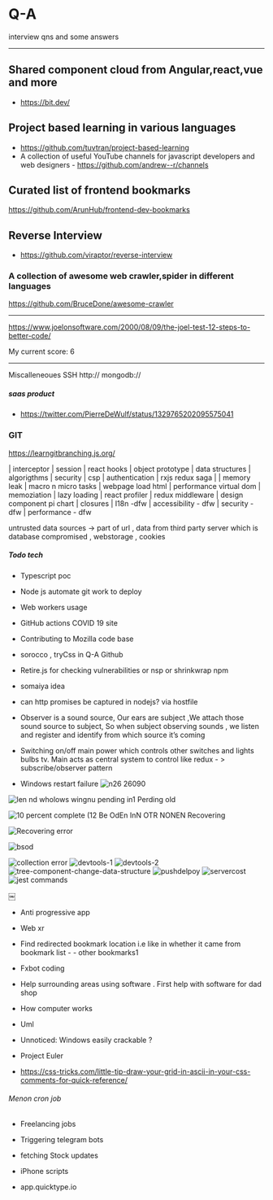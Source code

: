 
# Q-A
interview qns and some answers

---

## Shared component cloud from Angular,react,vue and more
- https://bit.dev/

## Project based learning in various languages
- https://github.com/tuvtran/project-based-learning
- A collection of useful YouTube channels for javascript developers and web designers - https://github.com/andrew--r/channels

## Curated list of frontend bookmarks
https://github.com/ArunHub/frontend-dev-bookmarks


## Reverse Interview
 - https://github.com/viraptor/reverse-interview

### A collection of awesome web crawler,spider in different languages
https://github.com/BruceDone/awesome-crawler


----
https://www.joelonsoftware.com/2000/08/09/the-joel-test-12-steps-to-better-code/

My current score: 6

----
Miscalleneoues SSH http:// mongodb://


##### saas product 
- https://twitter.com/PierreDeWulf/status/1329765202095575041

### GIT
https://learngitbranching.js.org/


| interceptor | session | react hooks | object prototype | data structures | algorigthms | security | csp | authentication | rxjs  redux saga |
| memory leak | macro n micro tasks | webpage load html | performance virtual dom | memoziation | lazy loading | react profiler | redux middleware | design component pi chart | closures | I18n -dfw | accessibility - dfw | security -dfw | performance - dfw

untrusted data sources -> part of url , data from third party server which is database compromised , webstorage , cookies

##### Todo tech
- Typescript poc 
- Node js automate git work to deploy
- Web workers usage 
- GitHub actions COVID 19 site
- Contributing to Mozilla code base 
- sorocco , tryCss in Q-A Github
- Retire.js for checking vulnerabilities or nsp or shrinkwrap npm
- somaiya idea
- can http promises be captured in nodejs? via hostfile

- Observer is a sound source, Our ears are subject ,We attach those sound source to subject, So when subject observing sounds , we listen and register and identify from which source it’s coming
- Switching on/off main power which controls other switches and lights bulbs tv. Main acts as central system to control like redux - > subscribe/observer pattern
- Windows restart failure 
![n26 26090](https://raw.githubusercontent.com/ArunHub/Q-A/master/.github/windows-failure-1.jpeg)

![len nd  wholows wingnu pending in1 Perding old](https://raw.githubusercontent.com/ArunHub/Q-A/master/.github/windows-failure-2.jpeg)

![10 percent complete  (12 Be OdEn InN OTR NONEN Recovering](https://raw.githubusercontent.com/ArunHub/Q-A/master/.github/Recovering.JPG)

![Recovering error](https://raw.githubusercontent.com/ArunHub/Q-A/master/.github/Recoveryerror.JPG)

![bsod](https://raw.githubusercontent.com/ArunHub/Q-A/master/.github/bsod.JPG)

![collection error](https://raw.githubusercontent.com/ArunHub/Q-A/master/.github/collecting%20some%20error.JPG)
![devtools-1](https://raw.githubusercontent.com/ArunHub/Q-A/master/.github/configuration%20of%20devtools-1.jpeg)
![devtools-2](https://raw.githubusercontent.com/ArunHub/Q-A/master/.github/configuration%20of%20devtools-2.jpeg)
![tree-component-change-data-structure](https://raw.githubusercontent.com/ArunHub/Q-A/master/.github/identifying%20component%20changeusing%20DataStructure.png)
![pushdelpoy](https://raw.githubusercontent.com/ArunHub/Q-A/master/.github/pushdeploy.png)
![servercost](https://raw.githubusercontent.com/ArunHub/Q-A/master/.github/server%20cost.jpeg)
![jest commands](https://raw.githubusercontent.com/ArunHub/Q-A/master/.github/jest.txt%20-%20Notepad.jpeg)

￼
- Anti progressive app
- Web xr 
- Find redirected bookmark location i.e like in whether it came from bookmark list - - other bookmarks1
- Fxbot coding 
- Help surrounding areas using software . First help with software for dad shop 
- How computer works 
- Uml 
- Unnoticed: Windows easily crackable ?
- Project Euler 

- https://css-tricks.com/little-tip-draw-your-grid-in-ascii-in-your-css-comments-for-quick-reference/

###### Menon cron job 
- Freelancing jobs
- Triggering telegram bots 
- fetching Stock updates 
- iPhone scripts

- app.quicktype.io